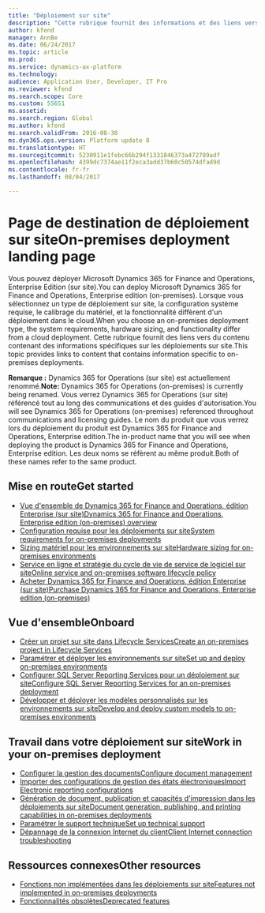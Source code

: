 ```yaml
---
title: "Déploiement sur site"
description: "Cette rubrique fournit des informations et des liens vers du contenu sur les déploiements sur site."
author: kfend
manager: AnnBe
ms.date: 06/24/2017
ms.topic: article
ms.prod: 
ms.service: dynamics-ax-platform
ms.technology: 
audience: Application User, Developer, IT Pro
ms.reviewer: kfend
ms.search.scope: Core
ms.custom: 55651
ms.assetid: 
ms.search.region: Global
ms.author: kfend
ms.search.validFrom: 2016-08-30
ms.dyn365.ops.version: Platform update 8
ms.translationtype: HT
ms.sourcegitcommit: 5230911e1febc66b294f1331846373a472789adf
ms.openlocfilehash: 4399dc7374ae11f2eca3add37b60c50574dfad9d
ms.contentlocale: fr-fr
ms.lasthandoff: 08/04/2017

---
```

# <a name="on-premises-deployment-landing-page"></a><span data-ttu-id="4fda7-103">Page de destination de déploiement sur site</span><span class="sxs-lookup"><span data-stu-id="4fda7-103">On-premises deployment landing page</span></span>

<span data-ttu-id="4fda7-104">Vous pouvez déployer Microsoft Dynamics 365 for Finance and Operations, Enterprise Edition (sur site).</span><span class="sxs-lookup"><span data-stu-id="4fda7-104">You can deploy Microsoft Dynamics 365 for Finance and Operations, Enterprise edition (on-premises).</span></span> <span data-ttu-id="4fda7-105">Lorsque vous sélectionnez un type de déploiement sur site, la configuration système requise, le calibrage du matériel, et la fonctionnalité diffèrent d'un déploiement dans le cloud.</span><span class="sxs-lookup"><span data-stu-id="4fda7-105">When you choose an on-premises deployment type, the system requirements, hardware sizing, and functionality differ from a cloud deployment.</span></span> <span data-ttu-id="4fda7-106">Cette rubrique fournit des liens vers du contenu contenant des informations spécifiques sur les déploiements sur site.</span><span class="sxs-lookup"><span data-stu-id="4fda7-106">This topic provides links to content that contains information specific to on-premises deployments.</span></span>

<span data-ttu-id="4fda7-107">**Remarque :** Dynamics 365 for Operations (sur site) est actuellement renommé.</span><span class="sxs-lookup"><span data-stu-id="4fda7-107">**Note:** Dynamics 365 for Operations (on-premises) is currently being renamed.</span></span> <span data-ttu-id="4fda7-108">Vous verrez Dynamics 365 for Operations (sur site) référencé tout au long des communications et des guides d'autorisation.</span><span class="sxs-lookup"><span data-stu-id="4fda7-108">You will see Dynamics 365 for Operations (on-premises) referenced throughout communications and licensing guides.</span></span> <span data-ttu-id="4fda7-109">Le nom du produit que vous verrez lors du déploiement du produit est Dynamics 365 for Finance and Operations, Enterprise edition.</span><span class="sxs-lookup"><span data-stu-id="4fda7-109">The in-product name that you will see when deploying the product is Dynamics 365 for Finance and Operations, Enterprise edition.</span></span> <span data-ttu-id="4fda7-110">Les deux noms se réfèrent au même produit.</span><span class="sxs-lookup"><span data-stu-id="4fda7-110">Both of these names refer to the same product.</span></span>

## <a name="get-started"></a><span data-ttu-id="4fda7-111">Mise en route</span><span class="sxs-lookup"><span data-stu-id="4fda7-111">Get started</span></span>
- [<span data-ttu-id="4fda7-112">Vue d'ensemble de Dynamics 365 for Finance and Operations, édition Enterprise (sur site)</span><span class="sxs-lookup"><span data-stu-id="4fda7-112">Dynamics 365 for Finance and Operations, Enterprise edition (on-premises) overview</span></span>](on-premises-overview.md)
- [<span data-ttu-id="4fda7-113">Configuration requise pour les déploiements sur site</span><span class="sxs-lookup"><span data-stu-id="4fda7-113">System requirements for on-premises deployments</span></span>](../get-started/system-requirements-on-prem.md)
- [<span data-ttu-id="4fda7-114">Sizing matériel pour les environnements sur site</span><span class="sxs-lookup"><span data-stu-id="4fda7-114">Hardware sizing for on-premises environments</span></span>](../get-started/hardware-sizing-on-premises-environments.md)
- [<span data-ttu-id="4fda7-115">Service en ligne et stratégie du cycle de vie de service de logiciel sur site</span><span class="sxs-lookup"><span data-stu-id="4fda7-115">Online service and on-premises software lifecycle policy</span></span>](../migration-upgrade/versions-update-policy.md)
- [<span data-ttu-id="4fda7-116">Acheter Dynamics 365 for Finance and Operations, édition Enterprise (sur site)</span><span class="sxs-lookup"><span data-stu-id="4fda7-116">Purchase Dynamics 365 for Finance and Operations, Enterprise edition (on-premises)</span></span>](../get-started/purchase-on-premises.md)

## <a name="onboard"></a><span data-ttu-id="4fda7-117">Vue d'ensemble</span><span class="sxs-lookup"><span data-stu-id="4fda7-117">Onboard</span></span>
- [<span data-ttu-id="4fda7-118">Créer un projet sur site dans Lifecycle Services</span><span class="sxs-lookup"><span data-stu-id="4fda7-118">Create an on-premises project in Lifecycle Services</span></span>](../lifecycle-services/lbd-create-lcs-on-prem-project.md)
- [<span data-ttu-id="4fda7-119">Paramétrer et déployer les environnements sur site</span><span class="sxs-lookup"><span data-stu-id="4fda7-119">Set up and deploy on-premises environments</span></span>](setup-deploy-on-premises-environments.md)
- [<span data-ttu-id="4fda7-120">Configurer SQL Server Reporting Services pour un déploiement sur site</span><span class="sxs-lookup"><span data-stu-id="4fda7-120">Configure SQL Server Reporting Services for an on-premises deployment</span></span>](../analytics/configure-ssrs-on-premises.md)
- [<span data-ttu-id="4fda7-121">Développer et déployer les modèles personnalisés sur les environnements sur site</span><span class="sxs-lookup"><span data-stu-id="4fda7-121">Develop and deploy custom models to on-premises environments</span></span>](develop-deploy-custom-models-on-premises.md)

## <a name="work-in-your-on-premises-deployment"></a><span data-ttu-id="4fda7-122">Travail dans votre déploiement sur site</span><span class="sxs-lookup"><span data-stu-id="4fda7-122">Work in your on-premises deployment</span></span>
- [<span data-ttu-id="4fda7-123">Configurer la gestion des documents</span><span class="sxs-lookup"><span data-stu-id="4fda7-123">Configure document management</span></span>](/dynamics365/unified-operations/fin-and-ops/organization-administration/configure-document-management)
- [<span data-ttu-id="4fda7-124">Importer des configurations de gestion des états électroniques</span><span class="sxs-lookup"><span data-stu-id="4fda7-124">Import Electronic reporting configurations</span></span>](../analytics/electronic-reporting-import-ger-configurations.md)
- [<span data-ttu-id="4fda7-125">Génération de document, publication et capacités d'impression dans les déploiements sur site</span><span class="sxs-lookup"><span data-stu-id="4fda7-125">Document generation, publishing, and printing capabilities in on-premises deployments</span></span>](../analytics/printing-capabilities-on-premises.md)
- [<span data-ttu-id="4fda7-126">Paramétrer le support technique</span><span class="sxs-lookup"><span data-stu-id="4fda7-126">Set up technical support</span></span>](../lifecycle-services/support-experience.md)
- [<span data-ttu-id="4fda7-127">Dépannage de la connexion Internet du client</span><span class="sxs-lookup"><span data-stu-id="4fda7-127">Client Internet connection troubleshooting</span></span>](../user-interface/client-disconnected.md)

## <a name="other-resources"></a><span data-ttu-id="4fda7-128">Ressources connexes</span><span class="sxs-lookup"><span data-stu-id="4fda7-128">Other resources</span></span>
- [<span data-ttu-id="4fda7-129">Fonctions non implémentées dans les déploiements sur site</span><span class="sxs-lookup"><span data-stu-id="4fda7-129">Features not implemented in on-premises deployments</span></span>](../get-started/features-not-implemented-on-prem.md)
- [<span data-ttu-id="4fda7-130">Fonctionnalités obsolètes</span><span class="sxs-lookup"><span data-stu-id="4fda7-130">Deprecated features</span></span>](../migration-upgrade/deprecated-features.md)
 

